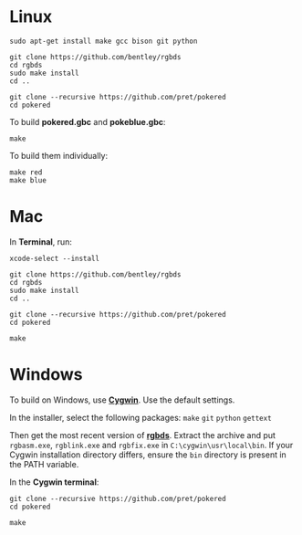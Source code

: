 # Linux

	sudo apt-get install make gcc bison git python

	git clone https://github.com/bentley/rgbds
	cd rgbds
	sudo make install
	cd ..

	git clone --recursive https://github.com/pret/pokered
	cd pokered

To build **pokered.gbc** and **pokeblue.gbc**:

	make

To build them individually:

	make red
	make blue


# Mac

In **Terminal**, run:

	xcode-select --install

	git clone https://github.com/bentley/rgbds
	cd rgbds
	sudo make install
	cd ..

	git clone --recursive https://github.com/pret/pokered
	cd pokered

	make


# Windows

To build on Windows, use [**Cygwin**](http://cygwin.com/install.html). Use the default settings.

In the installer, select the following packages: `make` `git` `python` `gettext`

Then get the most recent version of [**rgbds**](https://github.com/bentley/rgbds/releases/).
Extract the archive and put `rgbasm.exe`, `rgblink.exe` and `rgbfix.exe` in `C:\cygwin\usr\local\bin`.  If your Cygwin installation directory differs, ensure the `bin` directory is present in the PATH variable.

In the **Cygwin terminal**:

	git clone --recursive https://github.com/pret/pokered
	cd pokered

	make
